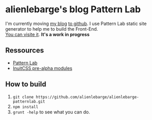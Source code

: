 # alienlebarge's blog Pattern Lab

I'm currently moving [my blog](http://www.alienlebarge.ch) [to github](https://github.com/alienlebarge/alienlebarge.github.com). I use Pattern Lab static site generator to help me to build the Front-End.  
[You can visite it](http://alienlebarge.github.io/alienlebarge-patternlab/). **It's a work in progress**

## Ressources

- [Pattern Lab](https://github.com/pattern-lab/patternlab-php)
- [InuitCSS pre-alpha modules](https://github.com/inuitcss)


## How to build

1. `git clone https://github.com/alienlebarge/alienlebarge-patternlab.git`
2. `npm install`
3. `grunt -help` to see what you can do.
